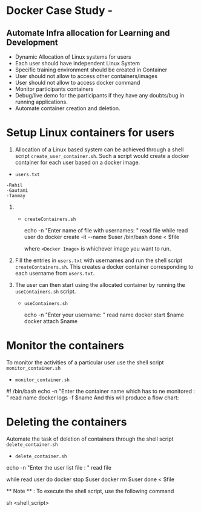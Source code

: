 ﻿# Docker Case Study -


## Automate Infra allocation for Learning and Development

-   Dynamic Allocation of Linux systems for users
-   Each user should have independent Linux System
-   Specific training environment should be created in Container
-   User should not allow to access other containers/images
-   User should not allow to access docker command
-   Monitor participants containers
-   Debug/live demo for the participants if they have any doubts/bug in running applications.
-   Automate container creation and deletion.
# Setup Linux containers for users
1.  Allocation of a Linux based system can be achieved through a shell script  `create_user_container.sh`. Such a script would create a docker container for each user based on a docker image.

-   `users.txt`
 ```
-Rahil
-Gautami
-Tanmay
```

1.  -   `createContainers.sh`
        
        echo -n "Enter name of file with usernames: "
        read file
        while read user
            do
                docker create -it --name $user <Docker Image> /bin/bash
            done < $file
        
        where  `<Docker Image>`  is whichever image you want to run.
        
2.  Fill the entries in  `users.txt`  with usernames and run the shell script  `createContainers.sh`. This creates a docker container corresponding to each username from  `users.txt`.
    
3.  The user can then start using the allocated container by running the  `useContainers.sh`  script.
    
    -   `useContainers.sh`
        
        echo -n "Enter your username: "
        read name
        docker start $name
        docker attach $name

# Monitor the containers

To monitor the activities of a particular user use the shell script  `monitor_container.sh`

-   `monitor_container.sh`

#! /bin/bash
echo -n "Enter the container name which has to ne monitored : "
read name
docker logs -f $name
And this will produce a flow chart:
# Deleting the containers

Automate the task of deletion of containers through the shell script  `delete_container.sh`

-   `delete_container.sh`

echo -n "Enter the user list file : "
read file

while read user
  do
    docker stop $user
    docker rm $user
  done < $file

** Note ** : To execute the shell script, use the following command

  sh <shell_script>

